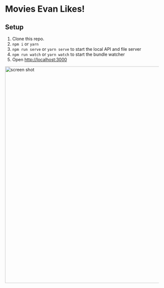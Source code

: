 # Movies Evan Likes!

## Setup

1. Clone this repo.
2. `npm i` or `yarn`
3. `npm run serve` or `yarn serve` to start the local API and file server
3. `npm run watch` or `yarn watch` to start the bundle watcher
4. Open [http://localhost:3000](http://localhost:3000)

<img width="709" alt="screen shot" src="https://user-images.githubusercontent.com/12284006/35492689-3574aa28-0463-11e8-8d82-b3284a3ad7bd.png">
